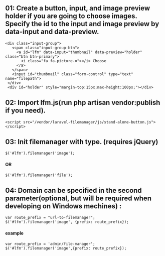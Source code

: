 ## 01: Create a button, input, and image preview holder if you are going to choose images. Specify the id to the input and image preview by data-input and data-preview.

````
<div class="input-group">
   <span class="input-group-btn">
     <a id="lfm" data-input="thumbnail" data-preview="holder" class="btn btn-primary">
       <i class="fa fa-picture-o"></i> Choose
     </a>
   </span>
   <input id="thumbnail" class="form-control" type="text" name="filepath">
 </div>
 <div id="holder" style="margin-top:15px;max-height:100px;"></div>

````

## 02: Import lfm.js(run php artisan vendor:publish if you need).

````
<script src="/vendor/laravel-filemanager/js/stand-alone-button.js"></script>

````


## 03: Init filemanager with type. (requires jQuery)

````
$('#lfm').filemanager('image');

````
#### OR

````
$('#lfm').filemanager('file');

````

## 04: Domain can be specified in the second parameter(optional, but will be required when developing on Windows mechines) :

````
var route_prefix = "url-to-filemanager";
$('#lfm').filemanager('image', {prefix: route_prefix});

````
#### example
````
var route_prefix = 'admin/file-manager';
$('#lfm').filemanager('image',{prefix: route_prefix});

````